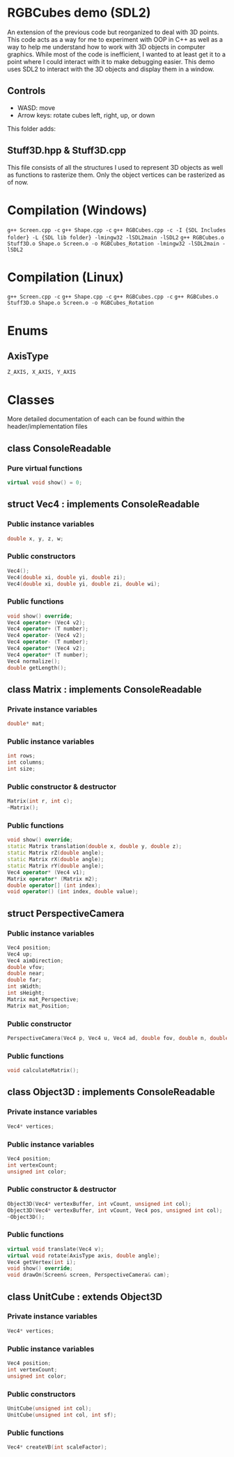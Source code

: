 # RGBCubes demo (SDL2)
An extension of the previous code but reorganized to deal with 3D points. This code acts as a way for me to experiment with OOP in C++ as well as a way to help me understand how to work with 3D objects in computer graphics. While most of the code is inefficient, I wanted to at least get it to a point where I could interact with it to make debugging easier. This demo uses SDL2 to interact with the 3D objects and display them in a window.

## Controls
- WASD: move
- Arrow keys: rotate cubes left, right, up, or down

This folder adds:

## Stuff3D.hpp & Stuff3D.cpp
This file consists of all the structures I used to represent 3D objects as well as functions to rasterize them. Only the object vertices can be rasterized as of now.

# Compilation (Windows)
`g++ Screen.cpp -c`
`g++ Shape.cpp -c`
`g++ RGBCubes.cpp -c -I {SDL Includes folder} -L {SDL lib folder} -lmingw32 -lSDL2main -lSDL2`
`g++ RGBCubes.o Stuff3D.o Shape.o Screen.o -o RGBCubes_Rotation -lmingw32 -lSDL2main -lSDL2`

# Compilation (Linux)
`g++ Screen.cpp -c`
`g++ Shape.cpp -c`
`g++ RGBCubes.cpp -c`
`g++ RGBCubes.o Stuff3D.o Shape.o Screen.o -o RGBCubes_Rotation`

# Enums
## AxisType
`Z_AXIS, X_AXIS, Y_AXIS`

# Classes
More detailed documentation of each can be found within the header/implementation files

## class ConsoleReadable
### Pure virtual functions
```c++
virtual void show() = 0;
```

## struct Vec4 : implements ConsoleReadable
### Public instance variables
```c++
double x, y, z, w;
```
        
### Public constructors
```c++
Vec4();
Vec4(double xi, double yi, double zi);
Vec4(double xi, double yi, double zi, double wi);
```

### Public functions
```c++
void show() override;
Vec4 operator+ (Vec4 v2);
Vec4 operator+ (T number);
Vec4 operator- (Vec4 v2);
Vec4 operator- (T number);
Vec4 operator* (Vec4 v2);
Vec4 operator* (T number);
Vec4 normalize();
double getLength();
```

## class Matrix : implements ConsoleReadable
### Private instance variables
```c++
double* mat;
```

### Public instance variables
```c++
int rows;
int columns;
int size;
```
        
### Public constructor & destructor
```c++
Matrix(int r, int c);
~Matrix();
```

### Public functions
```c++
void show() override;
static Matrix translation(double x, double y, double z);
static Matrix rZ(double angle);
static Matrix rX(double angle);
static Matrix rY(double angle);
Vec4 operator* (Vec4 v1);
Matrix operator* (Matrix m2);
double operator[] (int index);
void operator() (int index, double value);
```

## struct PerspectiveCamera
### Public instance variables
```c++
Vec4 position;
Vec4 up;
Vec4 aimDirection;
double vfov;
double near;
double far;
int sWidth;
int sHeight;
Matrix mat_Perspective;
Matrix mat_Position;
```
        
### Public constructor
```c++
PerspectiveCamera(Vec4 p, Vec4 u, Vec4 ad, double fov, double n, double f, Screen& screen);
```

### Public functions
```c++
void calculateMatrix();
```

## class Object3D : implements ConsoleReadable
### Private instance variables
```c++
Vec4* vertices;
```

### Public instance variables
```c++
Vec4 position;
int vertexCount;
unsigned int color;
```
        
### Public constructor & destructor
```c++
Object3D(Vec4* vertexBuffer, int vCount, unsigned int col);
Object3D(Vec4* vertexBuffer, int vCount, Vec4 pos, unsigned int col);
~Object3D();
```

### Public functions
```c++
virtual void translate(Vec4 v);
virtual void rotate(AxisType axis, double angle);
Vec4 getVertex(int i);
void show() override;
void drawOn(Screen& screen, PerspectiveCamera& cam);
```

## class UnitCube : extends Object3D
### Private instance variables
```c++
Vec4* vertices;
```

### Public instance variables
```c++
Vec4 position;
int vertexCount;
unsigned int color;
```
        
### Public constructors
```c++
UnitCube(unsigned int col);
UnitCube(unsigned int col, int sf);
```

### Public functions
```c++
Vec4* createVB(int scaleFactor);
```
